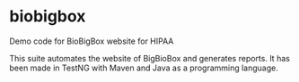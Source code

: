# biobigbox
Demo code for BioBigBox website for HIPAA

This suite automates the website of BigBioBox and generates reports. It has been made in TestNG with Maven and Java as a programming language.
